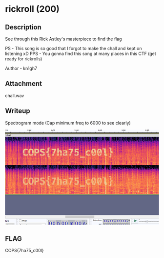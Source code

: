 # rickroll (200)

## Description
See through this Rick Astley's masterpiece to find the flag

PS - This song is so good that I forgot to make the chall and kept on listening xD
PPS - You gonna find this song at many places in this CTF (get ready for rickrolls)

Author - kn1gh7

## Attachment
chall.wav

## Writeup
Spectrogram mode (Cap minimum freq to 6000 to see clearly)

![screenshot](writeup.png)

## FLAG
COPS{7ha75_c00l}

